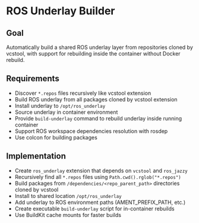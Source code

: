 # ROS Underlay Builder

## Goal
Automatically build a shared ROS underlay layer from repositories cloned by vcstool, with support for rebuilding inside the container without Docker rebuild.

## Requirements
- Discover `*.repos` files recursively like vcstool extension
- Build ROS underlay from all packages cloned by vcstool extension
- Install underlay to `/opt/ros_underlay`
- Source underlay in container environment
- Provide `build-underlay` command to rebuild underlay inside running container
- Support ROS workspace dependencies resolution with rosdep
- Use colcon for building packages

## Implementation
- Create `ros_underlay` extension that depends on `vcstool` and `ros_jazzy`
- Recursively find all `*.repos` files using `Path.cwd().rglob("*.repos")`
- Build packages from `/dependencies/<repo_parent_path>` directories cloned by vcstool
- Install to shared location `/opt/ros_underlay`
- Add underlay to ROS environment paths (AMENT_PREFIX_PATH, etc.)
- Create executable `build-underlay` script for in-container rebuilds
- Use BuildKit cache mounts for faster builds
